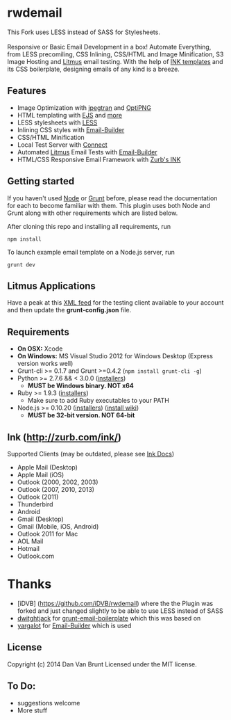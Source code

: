 # rwdemail
This Fork uses LESS instead of SASS for Stylesheets.<br/><br/>
Responsive or Basic Email Development in a box! Automate Everything, from LESS precomiling, CSS Inlining, CSS/HTML and Image Minification, S3 Image Hosting and [Litmus](https://litmus.com) email testing. With the help of [INK templates](http://zurb.com/ink/docs.php) and its CSS boilerplate, designing emails of any kind is a breeze.

## Features
* Image Optimization with [jpegtran](http://jpegclub.org/jpegtran/) and [OptiPNG](http://optipng.sourceforge.net/)
* HTML templating with [EJS](https://github.com/visionmedia/ejs) and [more](https://github.com/dwightjack/grunt-ejs-render)
* LESS stylesheets with [LESS](http://lesscss.org/)
* Inlining CSS styles with [Email-Builder](https://github.com/yargalot/Email-Builder)
* CSS/HTML Minification
* Local Test Server with [Connect](https://github.com/gruntjs/grunt-contrib-connect)
* Automated [Litmus](https://litmus.com) Email Tests with [Email-Builder](https://github.com/yargalot/Email-Builder)
* HTML/CSS Responsive Email Framework with [Zurb's INK](http://zurb.com/ink/)

## Getting started 
If you haven't used [Node](http://nodejs.org/) or [Grunt](http://gruntjs.com/getting-started) before, please read the documentation for each to become familiar with them. This plugin uses both Node and Grunt along with other requirements which are listed below.

After cloning this repo and installing all requirements, run
```shell
npm install
```

To launch example email template on a Node.js server, run
```shell
grunt dev
```

## Litmus Applications
Have a peak at this [XML feed](https://klick9.litmus.com/emails/clients.xml) for the testing client available to your account and then update the **grunt-config.json** file.

## Requirements
* **On OSX:** Xcode
* **On Windows:** MS Visual Studio 2012 for Windows Desktop (Express version works well)
* Grunt-cli >= 0.1.7 and Grunt >=0.4.2 (`npm install grunt-cli -g`)
* Python >= 2.7.6 && < 3.0.0 ([installers](https://www.python.org/downloads/))
  * **MUST be Windows binary. NOT x64**
* Ruby >= 1.9.3 ([installers](http://www.ruby-lang.org/en/downloads/))
  * Make sure to add Ruby executables to your PATH
* Node.js >= 0.10.20 ([installers](http://nodejs.org/download/)) ([install wiki](https://github.com/joyent/node/wiki/Installing-Node.js-via-package-manager))
  * **MUST be 32-bit version. NOT 64-bit**

## Ink (http://zurb.com/ink/)
Supported Clients (may be outdated, please see [Ink Docs](http://zurb.com/ink/docs.php#compatibility))
* Apple Mail (Desktop)
* Apple Mail (iOS)
* Outlook (2000, 2002, 2003)
* Outlook (2007, 2010, 2013)
* Outlook (2011)
* Thunderbird
* Android
* Gmail (Desktop)
* Gmail (Mobile, iOS, Android)
* Outlook 2011 for Mac
* AOL Mail
* Hotmail
* Outlook.com

# Thanks
- [iDVB] (https://github.com/iDVB/rwdemail) where the the Plugin was forked and just changed slightly to be able to use LESS instead of SASS
- [dwitghtjack](https://github.com/dwightjack) for [grunt-email-boilerplate](https://github.com/dwightjack/grunt-email-boilerplate/blob/master/README.md) which this was based on
- [yargalot](https://github.com/yargalot) for [Email-Builder](https://github.com/yargalot/Email-Builder) which is used

## License
Copyright (c) 2014 Dan Van Brunt Licensed under the MIT license.

## To Do:
- suggestions welcome
- More stuff


